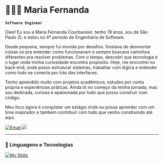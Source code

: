 # 👩🏻‍💻 Maria Fernanda

**`Software Engineer`**

Oiee! Eu sou a Maria Fernanda Courbassier, tenho 19 anos, sou de São Paulo ZL e estou no 4º período de Engenharia de Software.

Desde pequena, sempre fui movida por desafios. Gostava de desmontar coisas só pra entender como funcionavam e sempre buscava caminhos diferentes pra resolver problemas. Com o tempo, descobri que tecnologia é o lugar onde minha curiosidade encontra propósito. Hoje, me encontrei no back-end, onde posso estruturar sistemas, trabalhar com lógica e entender como tudo se conecta por trás das interfaces.

Tenho aprendido muito com projetos acadêmicos, estudos por conta própria e experiências práticas. Ainda tô no começo da minha jornada, mas sou dedicada, curiosa e apaixonada por tudo que posso construir com código.

Meu foco agora é conquistar um estágio onde eu possa aprender com um time inspirador e também contribuir com tudo que venho construindo até aqui.



<p align="left">
    <a href="mailto:eng.mafee@gmail.com">
        <img 
            src="https://img.shields.io/badge/Gmail-D14836?style=for-the-badge&logo=gmail&logoColor=white" 
            alt="Email"
        />
        </a>
    <a href="www.linkedin.com/in/mftexc">
        <img
            src="https://img.shields.io/badge/LinkedIn-0077B5?style=for-the-badge&logo=linkedin&logoColor=white"
        />
    </a>    
</p>

---

### 🤖 Linguagens e Tecnologias
[![My Skills](https://skillicons.dev/icons?i=java,python,postgresql,mysql,nodejs,figma,js,html,css)](https://skillicons.dev)




